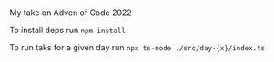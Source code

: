 #
My take on Adven of Code 2022

To install deps run ```npm install```

To run taks for a given day run ```npx ts-node ./src/day-{x}/index.ts```